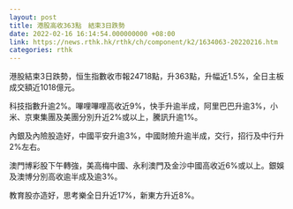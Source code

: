 ```yaml
---
layout: post
title: 港股高收363點　結束3日跌勢
date: 2022-02-16 16:14:54.000000000 +08:00
link: https://news.rthk.hk/rthk/ch/component/k2/1634063-20220216.htm
categories: rthk
---
```


港股結束3日跌勢，恒生指數收市報24718點，升363點，升幅近1.5%，全日主板成交額近1018億元。

科技指數升逾2%。嗶哩嗶哩高收近9%，快手升逾半成，阿里巴巴升逾3%，小米、京東集團及美團分別升近2%或以上，騰訊升逾1%。

內銀及內險股造好，中國平安升逾3%，中國財險升逾半成，交行，招行及中行升2%左右。

澳門博彩股下午轉強，美高梅中國、永利澳門及金沙中國高收近6%或以上。銀娛及澳博分別高收逾半成及逾3%。

教育股亦造好，思考樂全日升近17%，新東方升近8%。

